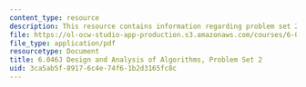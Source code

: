 ```yaml
---
content_type: resource
description: This resource contains information regarding problem set 2.
file: https://ol-ocw-studio-app-production.s3.amazonaws.com/courses/6-046j-design-and-analysis-of-algorithms-spring-2012/3ca5ab5f89176c4e74f61b2d3165fc8c_MIT6_046JS12_ps2.pdf
file_type: application/pdf
resourcetype: Document
title: 6.046J Design and Analysis of Algorithms, Problem Set 2
uid: 3ca5ab5f-8917-6c4e-74f6-1b2d3165fc8c
---
```

